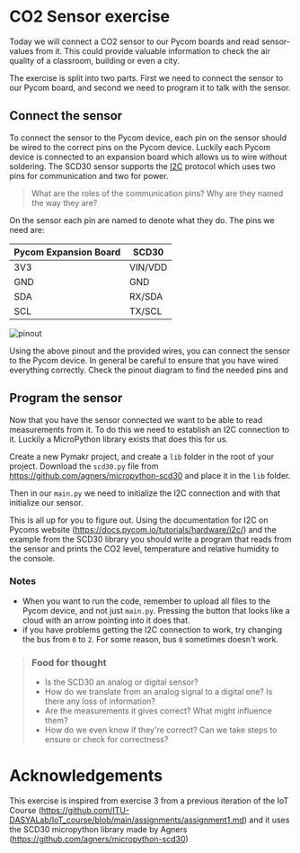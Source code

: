 # CO2 Sensor exercise
Today we will connect a CO2 sensor to our Pycom boards and read sensor-values from it.
This could provide valuable information to check the air quality of a classroom, building or even a city.

The exercise is split into two parts. First we need to connect the sensor to our Pycom board, and second we need to program it to talk with the sensor.

## Connect the sensor
To connect the sensor to the Pycom device, each pin on the sensor should be wired to the correct pins on the Pycom device. Luckily each Pycom device is connected to an expansion board which allows us to wire without soldering. 
The SCD30 sensor supports the [I2C](https://en.wikipedia.org/wiki/I%C2%B2C) protocol which uses two pins for communication and two for power.

> What are the roles of the communication pins? Why are they named the way they are?


On the sensor each pin are named to denote what they do. The pins we need are:

| Pycom Expansion Board | SCD30 |
|-----------------------|-------|
|3V3                    |VIN/VDD|
|GND                    |GND    |
|SDA                    |RX/SDA |
|SCL                    |TX/SCL |


![pinout](https://docs.pycom.io/gitbook/assets/lopy4-pinout.png)


Using the above pinout and the provided wires, you can connect the sensor to the Pycom device. 
In general be careful to ensure that you have wired everything correctly. Check the pinout diagram to find the needed pins and 


## Program the sensor
Now that you have the sensor connected we want to be able to read measurements from it. To do this we need to establish an I2C connection to it. Luckily a MicroPython library exists that does this for us. 

Create a new Pymakr project, and create a `lib` folder in the root of your project.
Download the `scd30.py` file from https://github.com/agners/micropython-scd30 and place it in the `lib` folder.

Then in our `main.py` we need to initialize the I2C connection and with that initialize our sensor.

This is all up for you to figure out. Using the documentation for I2C on Pycoms website (https://docs.pycom.io/tutorials/hardware/i2c/) and the example from the SCD30 library you should write a program that reads from the sensor and prints the CO2 level, temperature and relative humidity to the console.



### Notes
- When you want to run the code, remember to upload all files to the Pycom device, and not just `main.py`. Pressing the button that looks like a cloud with an arrow pointing into it does that.
- if you have problems getting the I2C connection to work, try changing the bus from `0` to `2`. For some reason, bus `0` sometimes doesn't work.

>### Food for thought
>- Is the SCD30 an analog or digital sensor?
>- How do we translate from an analog signal to a digital one? Is there any loss of information?
>- Are the measurements it gives correct? What might influence them?
>- How do we even know if they're correct? Can we take steps to ensure or check for correctness?

# Acknowledgements
This exercise is inspired from exercise 3 from a previous iteration of the IoT Course (https://github.com/ITU-DASYALab/IoT_course/blob/main/assignments/assignment1.md)
and it uses the SCD30 micropython library made by Agners (https://github.com/agners/micropython-scd30)